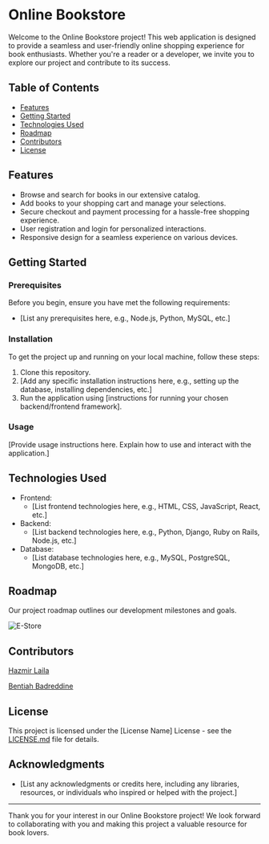 # Online Bookstore

Welcome to the Online Bookstore project! This web application is designed to provide a seamless and user-friendly online shopping experience for book enthusiasts. Whether you're a reader or a developer, we invite you to explore our project and contribute to its success.

## Table of Contents

- [Features](#features)
- [Getting Started](#getting-started)
- [Technologies Used](#technologies-used)
- [Roadmap](#roadmap)
- [Contributors](#contributors)
- [License](#license)

## Features

- Browse and search for books in our extensive catalog.
- Add books to your shopping cart and manage your selections.
- Secure checkout and payment processing for a hassle-free shopping experience.
- User registration and login for personalized interactions.
- Responsive design for a seamless experience on various devices.

## Getting Started

### Prerequisites

Before you begin, ensure you have met the following requirements:

- [List any prerequisites here, e.g., Node.js, Python, MySQL, etc.]

### Installation

To get the project up and running on your local machine, follow these steps:

1. Clone this repository.
2. [Add any specific installation instructions here, e.g., setting up the database, installing dependencies, etc.]
3. Run the application using [instructions for running your chosen backend/frontend framework].

### Usage

[Provide usage instructions here. Explain how to use and interact with the application.]

## Technologies Used

- Frontend:
  - [List frontend technologies here, e.g., HTML, CSS, JavaScript, React, etc.]
- Backend:
  - [List backend technologies here, e.g., Python, Django, Ruby on Rails, Node.js, etc.]
- Database:
  - [List database technologies here, e.g., MySQL, PostgreSQL, MongoDB, etc.]

## Roadmap

Our project roadmap outlines our development milestones and goals.



![E-Store](https://github.com/badrbnh/Book_E-Store/assets/81806381/1b99fcc7-4779-478b-a969-c516df81aa25)


## Contributors

[Hazmir Laila](https://github.com/laila22haz)

[Bentiah Badreddine](https://github.com/badrbnh/)

## License

This project is licensed under the [License Name] License - see the [LICENSE.md](LICENSE.md) file for details.

## Acknowledgments

- [List any acknowledgments or credits here, including any libraries, resources, or individuals who inspired or helped with the project.]

---

Thank you for your interest in our Online Bookstore project! We look forward to collaborating with you and making this project a valuable resource for book lovers.
